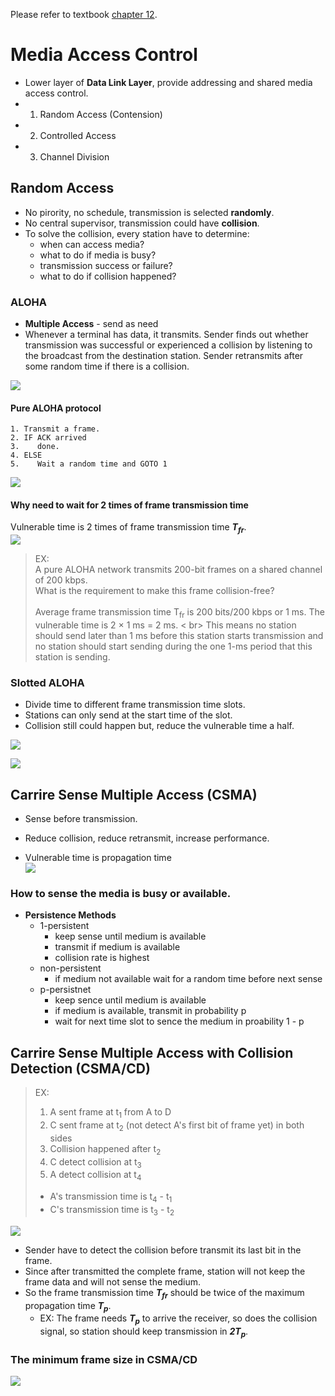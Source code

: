 Please refer to textbook [chapter 12](https://github.com/cnchenpu/data-comm/blob/master/ppt/Ch12-Forouzan.ppt). <br>

# Media Access Control
- Lower layer of __Data Link Layer__, provide addressing and shared media access control.
- 1. Random Access (Contension)
- 2. Controlled Access
- 3. Channel Division

## Random Access
- No pirority, no schedule, transmission is selected __randomly__.
- No central supervisor, transmission could have __collision__.
- To solve the collision, every station have to determine:
  - when can access media?
  - what to do if media is busy?
  - transmission success or failure?
  - what to do if collision happened?
  
### ALOHA
- __Multiple Access__ - send as need
- Whenever a terminal has data, it transmits. Sender finds out whether transmission was successful or experienced a collision by listening to the broadcast from the destination station. Sender retransmits after some random time if there is a collision.

![](fig/ALOHA.png)

#### Pure ALOHA protocol
```
1. Transmit a frame.
2. IF ACK arrived
3.    done.
4. ELSE
5.    Wait a random time and GOTO 1
```

![](fig/ALOHA-protocol.png)

#### Why need to wait for 2 times of frame transmission time
Vulnerable time is 2 times of frame transmission time ___T<sub>fr</sub>___. <br>
![](fig/ALOHA-Tfr.png)

> EX: <br>
> A pure ALOHA network transmits 200-bit frames on a shared channel of 200 kbps. <br>
> What is the requirement to make this frame collision-free? <br>
> <br>
> Average frame transmission time T<sub>fr</sub> is 200 bits/200 kbps or 1 ms. The vulnerable time is  2 × 1 ms = 2 ms. < br>
> This means no station should send later than 1 ms before this station starts transmission and no station should start sending during the one 1-ms period that this station is sending.

### Slotted ALOHA
- Divide time to different frame transmission time slots.
- Stations can only send at the start time of the slot.
- Collision still could happen but, reduce the vulnerable time a half.

![](fig/ALOHA-slot.png) 

![](fig/ALOHA-slot-Tfr.png)

## Carrire Sense Multiple Access (CSMA)
- Sense before transmission.
- Reduce collision, reduce retransmit, increase performance.

- Vulnerable time is propagation time <br>
![](fig/CSMA-Tp.png)

### How to sense the media is busy or available.
- __Persistence Methods__
  - 1-persistent 
    - keep sense until medium is available 
    - transmit if medium is available
    - collision rate is highest
  - non-persistent
    - if medium not available wait for a random time before next sense
  - p-persistnet
    - keep sence until medium is available
    - if medium is available, transmit in probability p
    - wait for next time slot to sence the medium in proability 1 - p
    
## Carrire Sense Multiple Access with Collision Detection (CSMA/CD)

> EX:
> 1. A sent frame at t<sub>1</sub> from A to D
> 2. C sent frame at t<sub>2</sub> (not detect A's first bit of frame yet) in both sides
> 3. Collision happened after t<sub>2</sub>
> 4. C detect collision at t<sub>3</sub>
> 5. A detect collision at t<sub>4</sub>
> 
> - A's transmission time is t<sub>4</sub> - t<sub>1</sub>
> - C's transmission time is t<sub>3</sub> - t<sub>2</sub>

![](fig/CSMA-CD-ex.png)
- Sender have to detect the collision before transmit its last bit in the frame.
- Since after transmitted the complete frame, station will not keep the frame data and will not sense the medium.
- So the frame transmission time ___T<sub>fr</sub>___ should be twice of the maximum propagation time ___T<sub>p</sub>___.
  - EX: The frame needs ___T<sub>p</sub>___ to arrive the receiver, so does the collision signal, so station should keep transmission in ___2T<sub>p</sub>___.

### The minimum frame size in CSMA/CD


![](fig/CSMA-CD.png)
